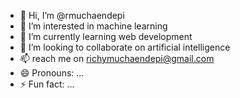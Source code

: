 - 👋 Hi, I’m @rmuchaendepi
- 👀 I’m interested in machine learning 
- 🌱 I’m currently learning web development 
- 💞️ I’m looking to collaborate on artificial intelligence 
- 📫 reach me on richymuchaendepi@gmail.com
- 😄 Pronouns: ...
- ⚡ Fun fact: ...

<!---
rmuchaendepi/rmuchaendepi is a ✨ special ✨ repository because its `README.md` (this file) appears on your GitHub profile.
You can click the Preview link to take a look at your changes.
--->
